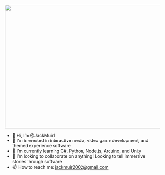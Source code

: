 <img src="introGIF.gif" width="700" height="400" />

- 👋 Hi, I’m @JackMuir1
- 👀 I’m interested in interactive media, video game development, and themed experience software
- 🌱 I’m currently learning C#, Python, Node.js, Arduino, and Unity
- 💞️ I’m looking to collaborate on anything! Looking to tell immersive stories through software
- 📫 How to reach me: jackmuir2002@gmail.com
